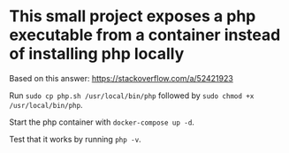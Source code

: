 # This small project exposes a php executable from a container instead of installing php locally

Based on this answer: https://stackoverflow.com/a/52421923

Run ```sudo cp php.sh /usr/local/bin/php``` followed by ```sudo chmod +x /usr/local/bin/php```.

Start the php container with ```docker-compose up -d```.

Test that it works by running ```php -v```.
